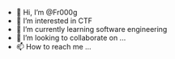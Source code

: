- 👋 Hi, I’m @Fr000g
- 👀 I’m interested in CTF
- 🌱 I’m currently learning software engineering
- 💞️ I’m looking to collaborate on ...
- 📫 How to reach me ...

<!---
Fr000g/Fr000g is a ✨ special ✨ repository because its `README.md` (this file) appears on your GitHub profile.
You can click the Preview link to take a look at your changes.
--->

